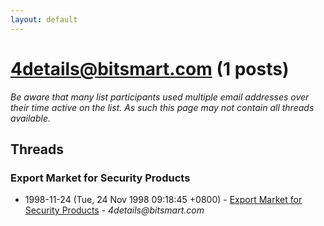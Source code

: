 ```yaml
---
layout: default
---
```


# 4details@bitsmart.com (1 posts)

_Be aware that many list participants used multiple email addresses over their time active on the list. As such this page may not contain all threads available._

## Threads

### Export Market for Security Products
+ 1998-11-24 (Tue, 24 Nov 1998 09:18:45 +0800) - [Export Market for Security Products](/archive/1998/11/f8e001c182417609b6ec6da365ed22d47d95a116993fa1baccf572fc654bc5b1) - _4details@bitsmart.com_

